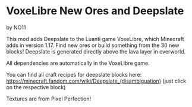 # VoxeLibre New Ores and Deepslate
by NO11

This mod adds Deepslate to the Luanti game VoxeLibre, which Minecraft adds in version 1.17.
Find new ores or build something from the 30 new blocks! Deepslate is generated directly above the lava layer in overworld.

All dependencies are automatically in the VoxeLibre game.


You can find all craft recipes for deepslate blocks here: https://minecraft.fandom.com/wiki/Deepslate_(disambiguation)
(just click on the respective block)

Textures are from Pixel Perfection!
